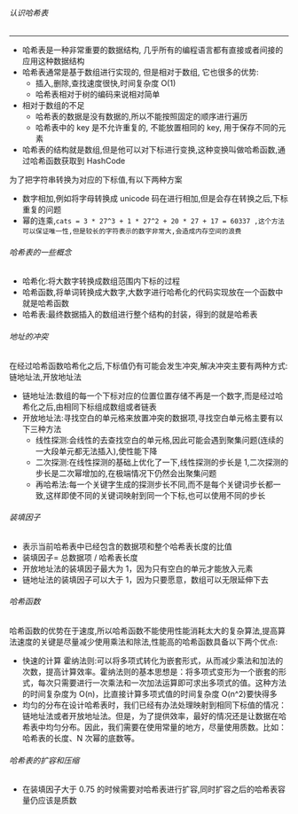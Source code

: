 ###### 认识哈希表

---

- 哈希表是一种非常重要的数据结构, 几乎所有的编程语言都有直接或者间接的应用这种数据结构
- 哈希表通常是基于数组进行实现的, 但是相对于数组, 它也很多的优势:
  - 插入,删除,查找速度很快,时间复杂度 O(1)
  - 哈希表相对于树的编码来说相对简单
- 相对于数组的不足
  - 哈希表的数据是没有数据的,所以不能按照固定的顺序进行遍历
  - 哈希表中的 key 是不允许重复的, 不能放置相同的 key, 用于保存不同的元素
- 哈希表的结构就是数组,但是他可以对下标进行变换,这种变换叫做哈希函数,通过哈希函数获取到 HashCode

为了把字符串转换为对应的下标值,有以下两种方案

- 数字相加,例如将字母转换成 unicode 码在进行相加,但是会存在转换之后,下标重复的问题
- 幂的连乘,`cats = 3 * 27^3 + 1 * 27^2 + 20 * 27 + 17 = 60337 ,这个方法可以保证唯一性,但是较长的字符表示的数字非常大,会造成内存空间的浪费`

###### 哈希表的一些概念

- 哈希化:将大数字转换成数组范围内下标的过程
- 哈希函数,将单词转换成大数字,大数字进行哈希化的代码实现放在一个函数中就是哈希函数
- 哈希表:最终数据插入的数组进行整个结构的封装，得到的就是哈希表

###### 地址的冲突

在经过哈希函数哈希化之后,下标值仍有可能会发生冲突,解决冲突主要有两种方式:链地址法,开放地址法

- 链地址法:数组的每一个下标对应的位置位置存储不再是一个数字,而是经过哈希化之后,由相同下标组成数组或者链表
- 开放地址法:寻找空白的单元格来放置冲突的数据项,寻找空白单元格主要有以下三种方法
  - 线性探测:会线性的去查找空白的单元格,因此可能会遇到聚集问题(连续的一大段单元都无法插入),使性能下降
  - 二次探测:在线性探测的基础上优化了一下,线性探测的步长是 1,二次探测的步长是二次幂增加的,在极端情况下仍然会出聚集问题
  - 再哈希法:每一个关键字生成的探测步长不同,而不是每个关键词步长都一致,这样即使不同的关键词映射到同一个下标,也可以使用不同的步长

###### 装填因子

- 表示当前哈希表中已经包含的数据项和整个哈希表长度的比值
- 装填因子= 总数据项 / 哈希表长度
- 开放地址法的装填因子最大为 1，因为只有空白的单元才能放入元素
- 链地址法的装填因子可以大于 1，因为只要愿意，数组可以无限延伸下去

###### 哈希函数

哈希函数的优势在于速度,所以哈希函数不能使用性能消耗太大的复杂算法,提高算法速度的关键是尽量减少使用乘法和除法,性能高的哈希函数具备以下两个优点:

- 快速的计算
  霍纳法则:可以将多项式转化为嵌套形式，从而减少乘法和加法的次数，提高计算效率。霍纳法则的基本思想是：将多项式变形为一个嵌套的形式，每次只需要进行一次乘法和一次加法运算即可求出多项式的值。这种方法的时间复杂度为 O(n)，比直接计算多项式值的时间复杂度 O(n^2)要快得多
- 均匀的分布在设计哈希表时，我们已经有办法处理映射到相同下标值的情况：链地址法或者开放地址法。但是，为了提供效率，最好的情况还是让数据在哈希表中均匀分布。因此，我们需要在使用常量的地方，尽量使用质数。比如：哈希表的长度、N 次幂的底数等。

###### 哈希表的扩容和压缩

- 在装填因子大于 0.75 的时候需要对哈希表进行扩容,同时扩容之后的哈希表容量仍应该是质数
